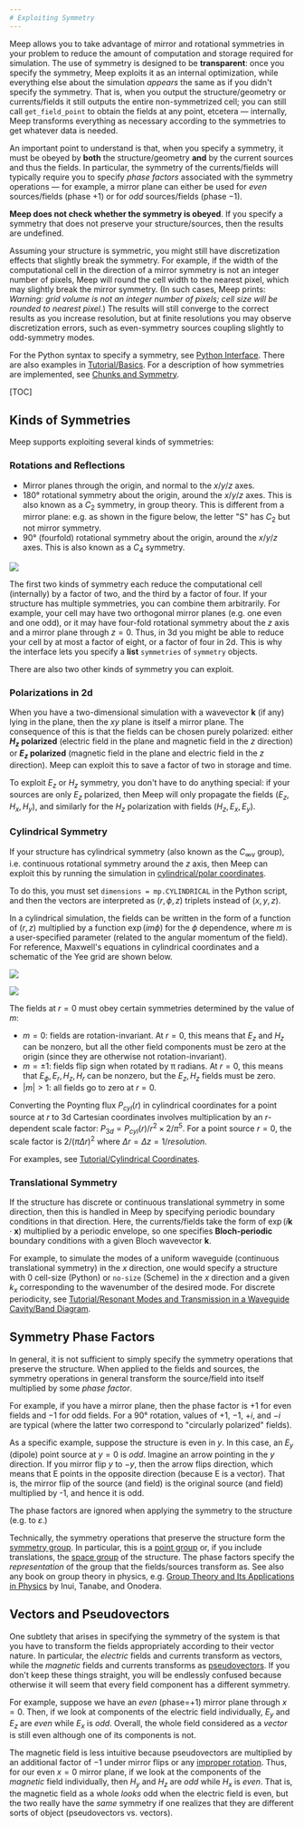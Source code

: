 ```yaml
---
# Exploiting Symmetry
---
```


Meep allows you to take advantage of mirror and rotational symmetries in your problem to reduce the amount of computation and storage required for simulation. The use of symmetry is designed to be **transparent**: once you specify the symmetry, Meep exploits it as an internal optimization, while everything else about the simulation *appears* the same as if you didn't specify the symmetry. That is, when you output the structure/geometry or currents/fields it still outputs the entire non-symmetrized cell; you can still call `get_field_point` to obtain the fields at any point, etcetera &mdash; internally, Meep transforms everything as necessary according to the symmetries to get whatever data is needed.

An important point to understand is that, when you specify a symmetry, it must be obeyed by **both** the structure/geometry **and** by the current sources and thus the fields. In particular, the symmetry of the currents/fields will typically require you to specify *phase factors* associated with the symmetry operations &mdash; for example, a mirror plane can either be used for *even* sources/fields (phase +1) or for *odd* sources/fields (phase −1).

**Meep does not check whether the symmetry is obeyed**. If you specify a symmetry that does not preserve your structure/sources, then the results are undefined.

Assuming your structure is symmetric, you might still have discretization effects that slightly break the symmetry.   For example, if the width of the computational cell in the direction of a mirror symmetry is not an integer number of pixels, Meep will round the cell width to the nearest pixel, which may slightly break the mirror symmetry.  (In such cases, Meep prints: *Warning: grid volume is not an integer number of pixels; cell size will be rounded to nearest pixel.*)  The results will still converge to the correct results as you increase resolution, but at finite resolutions you may observe discretization errors, such as even-symmetry sources coupling slightly to odd-symmetry modes.

For the Python syntax to specify a symmetry, see [Python Interface](Python_User_Interface.md#symmetry). There are also examples in [Tutorial/Basics](Python_Tutorials/Basics.md#exploiting-symmetry). For a description of how symmetries are implemented, see [Chunks and Symmetry](Chunks_and_Symmetry.md).

[TOC]

Kinds of Symmetries
-------------------

Meep supports exploiting several kinds of symmetries:

### Rotations and Reflections

-   Mirror planes through the origin, and normal to the $x$/$y$/$z$ axes.
-   180° rotational symmetry about the origin, around the $x$/$y$/$z$ axes. This is also known as a $C_2$ symmetry, in group theory. This is different from a mirror plane: e.g. as shown in the figure below, the letter "S" has $C_2$ but not mirror symmetry.
-   90° (fourfold) rotational symmetry about the origin, around the $x$/$y$/$z$ axes. This is also known as a $C_4$ symmetry.


![](images/C2_symmetry.png#center)


The first two kinds of symmetry each reduce the computational cell (internally) by a factor of two, and the third by a factor of four. If your structure has multiple symmetries, you can combine them arbitrarily. For example, your cell may have two orthogonal mirror planes (e.g. one even and one odd), or it may have four-fold rotational symmetry about the $z$ axis and a mirror plane through $z=0$. Thus, in 3d you might be able to reduce your cell by at most a factor of eight, or a factor of four in 2d. This is why the interface lets you specify a **list** `symmetries` of `symmetry` objects.

There are also two other kinds of symmetry you can exploit.

### Polarizations in 2d

When you have a two-dimensional simulation with a wavevector $\mathbf{k}$ (if any) lying in the plane, then the $xy$ plane is itself a mirror plane. The consequence of this is that the fields can be chosen purely polarized: either **$H_z$ polarized** (electric field in the plane and magnetic field in the $z$ direction) or **$E_z$ polarized** (magnetic field in the plane and electric field in the $z$ direction). Meep can exploit this to save a factor of two in storage and time.

To exploit $E_z$ or $H_z$ symmetry, you don't have to do anything special: if your sources are only $E_z$ polarized, then Meep will only propagate the fields $(E_z,H_x,H_y)$, and similarly for the $H_z$ polarization with fields $(H_z,E_x,E_y)$.

### Cylindrical Symmetry

If your structure has cylindrical symmetry (also known as the $C_{\infty\mathrm{v}}$ group), i.e. continuous rotational symmetry around the $z$ axis, then Meep can exploit this by running the simulation in [cylindrical/polar coordinates](https://en.wikipedia.org/wiki/Cylindrical_coordinate_system).

To do this, you must set `dimensions = mp.CYLINDRICAL` in the Python script, and then the vectors are interpreted as $(r,\phi,z)$ triplets instead of $(x,y,z)$.

In a cylindrical simulation, the fields can be written in the form of a function of $(r,z)$ multiplied by a function $\exp(im\phi)$ for the $\phi$ dependence, where $m$ is a user-specified parameter (related to the angular momentum of the field). For reference, Maxwell's equations in cylindrical coordinates and a schematic of the Yee grid are shown below.

![](images/Maxwell_equations_cylindrical.png#center)

![](images/Yee_grid_cylindrical.png#center)

The fields at $r = 0$ must obey certain symmetries determined by the value of $m$:

* $m = 0$: fields are rotation-invariant. At $r = 0$, this means that $E_z$ and $H_z$ can be nonzero, but all the other field components must be zero at the origin (since they are otherwise not rotation-invariant).
* $m = \pm 1$: fields flip sign when rotated by π radians. At $r = 0$, this means that $E_\phi, E_r, H_z, H_r$ can be nonzero, but the $E_z, H_z$ fields must be zero.
* $|m| > 1$: all fields go to zero at $r = 0$.

Converting the Poynting flux $P_{cyl}(r)$ in cylindrical coordinates for a point source at $r$ to 3d Cartesian coordinates involves multiplication by an $r$-dependent scale factor: $P_{3d} =  P_{cyl}(r) / r^2 \times 2 / \pi^5$. For a point source $r = 0$, the scale factor is $2 / (\pi \Delta r)^2$ where $\Delta r = \Delta z = 1/resolution$.

For examples, see [Tutorial/Cylindrical Coordinates](Python_Tutorials/Cylindrical_Coordinates.md).

### Translational Symmetry

If the structure has discrete or continuous translational symmetry in some direction, then this is handled in Meep by specifying periodic boundary conditions in that direction. Here, the currents/fields take the form of $\exp(i\mathbf{k}\cdot\mathbf{x})$ multiplied by a periodic envelope, so one specifies **Bloch-periodic** boundary conditions with a given Bloch wavevector $\mathbf{k}$.

For example, to simulate the modes of a uniform waveguide (continuous translational symmetry) in the $x$ direction, one would specify a structure with 0 cell-size (Python) or `no-size` (Scheme) in the $x$ direction and a given $k_x$ corresponding to the wavenumber of the desired mode. For discrete periodicity, see [Tutorial/Resonant Modes and Transmission in a Waveguide Cavity/Band Diagram](Python_Tutorials/Resonant_Modes_and_Transmission_in_a_Waveguide_Cavity.md#band-diagram).

Symmetry Phase Factors
----------------------

In general, it is not sufficient to simply specify the symmetry operations that preserve the structure. When applied to the fields and sources, the symmetry operations in general transform the source/field into itself multiplied by some *phase factor*.

For example, if you have a mirror plane, then the phase factor is +1 for even fields and −1 for odd fields. For a 90° rotation, values of +1, −1, +*i*, and −*i* are typical (where the latter two correspond to "circularly polarized" fields).

As a specific example, suppose the structure is even in $y$. In this case, an $E_y$ (dipole) point source at $y=0$ is *odd*. Imagine an arrow pointing in the $y$ direction. If you mirror flip $y$ to $-y$, then the arrow flips direction, which means that E points in the opposite direction (because E is a vector).  That is, the mirror flip of the source (and field) is the original source (and field) multiplied by -1, and hence it is odd.

The phase factors are ignored when applying the symmetry to the structure (e.g. to $\varepsilon$.)

Technically, the symmetry operations that preserve the structure form the [symmetry group](https://en.wikipedia.org/wiki/Symmetry_group). In particular, this is a [point group](https://en.wikipedia.org/wiki/Point_group) or, if you include translations, the [space group](https://en.wikipedia.org/wiki/Space_group) of the structure. The phase factors specify the *representation* of the group that the fields/sources transform as. See also any book on group theory in physics, e.g. [Group Theory and Its Applications in Physics](http://www.springer.com/us/book/9783540604457) by Inui, Tanabe, and Onodera.

Vectors and Pseudovectors
-------------------------

One subtlety that arises in specifying the symmetry of the system is that you have to transform the fields appropriately according to their vector nature. In particular, the *electric* fields and currents transform as vectors, while the *magnetic* fields and currents transforms as [pseudovectors](https://en.wikipedia.org/wiki/pseudovector). If you don't keep these things straight, you will be endlessly confused because otherwise it will seem that every field component has a different symmetry.

For example, suppose we have an *even* (phase=+1) mirror plane through $x=0$. Then, if we look at components of the electric field individually, $E_y$ and $E_z$ are *even* while $E_x$ is *odd*. Overall, the whole field considered as a *vector* is still even although one of its components is not.

The magnetic field is less intuitive because pseudovectors are multiplied by an additional factor of −1 under mirror flips or any [improper rotation](https://en.wikipedia.org/wiki/improper_rotation). Thus, for our even $x=0$ mirror plane, if we look at the components of the *magnetic* field individually, then $H_y$ and $H_z$ are *odd* while $H_x$ is *even*. That is, the magnetic field as a whole *looks* odd when the electric field is even, but the two really have the *same* symmetry if one realizes that they are different sorts of object (pseudovectors vs. vectors).
